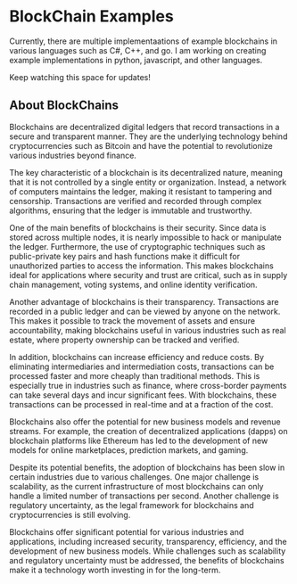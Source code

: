 # BlockChain Examples

Currently, there are multiple implementaations of example blockchains in various languages such as C#, C++, and go. I am working on creating example implementations in python, javascript, and other languages.

Keep watching this space for updates!

## About BlockChains

Blockchains are decentralized digital ledgers that record transactions in a secure and transparent manner. They are the underlying technology behind cryptocurrencies such as Bitcoin and have the potential to revolutionize various industries beyond finance.

The key characteristic of a blockchain is its decentralized nature, meaning that it is not controlled by a single entity or organization. Instead, a network of computers maintains the ledger, making it resistant to tampering and censorship. Transactions are verified and recorded through complex algorithms, ensuring that the ledger is immutable and trustworthy.

One of the main benefits of blockchains is their security. Since data is stored across multiple nodes, it is nearly impossible to hack or manipulate the ledger. Furthermore, the use of cryptographic techniques such as public-private key pairs and hash functions make it difficult for unauthorized parties to access the information. This makes blockchains ideal for applications where security and trust are critical, such as in supply chain management, voting systems, and online identity verification.

Another advantage of blockchains is their transparency. Transactions are recorded in a public ledger and can be viewed by anyone on the network. This makes it possible to track the movement of assets and ensure accountability, making blockchains useful in various industries such as real estate, where property ownership can be tracked and verified.

In addition, blockchains can increase efficiency and reduce costs. By eliminating intermediaries and intermediation costs, transactions can be processed faster and more cheaply than traditional methods. This is especially true in industries such as finance, where cross-border payments can take several days and incur significant fees. With blockchains, these transactions can be processed in real-time and at a fraction of the cost.

Blockchains also offer the potential for new business models and revenue streams. For example, the creation of decentralized applications (dapps) on blockchain platforms like Ethereum has led to the development of new models for online marketplaces, prediction markets, and gaming.

Despite its potential benefits, the adoption of blockchains has been slow in certain industries due to various challenges. One major challenge is scalability, as the current infrastructure of most blockchains can only handle a limited number of transactions per second. Another challenge is regulatory uncertainty, as the legal framework for blockchains and cryptocurrencies is still evolving.

Blockchains offer significant potential for various industries and applications, including increased security, transparency, efficiency, and the development of new business models. While challenges such as scalability and regulatory uncertainty must be addressed, the benefits of blockchains make it a technology worth investing in for the long-term.

